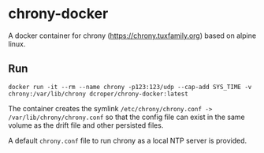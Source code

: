 # chrony-docker

A docker container for chrony (<https://chrony.tuxfamily.org>) based on alpine linux.

## Run

    docker run -it --rm --name chrony -p123:123/udp --cap-add SYS_TIME -v chrony:/var/lib/chrony dcroper/chrony-docker:latest

The container creates the symlink `/etc/chrony/chrony.conf -> /var/lib/chrony/chrony.conf` so that the config file can exist in the same volume as the drift file and other persisted files.

A default `chrony.conf` file to run chrony as a local NTP server is provided.
